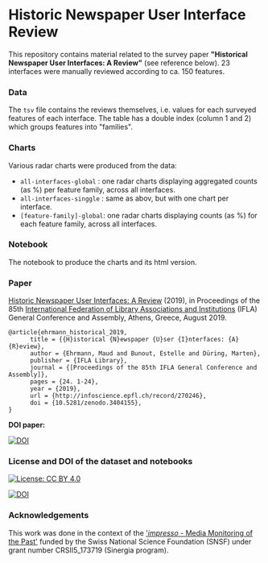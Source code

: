 # Historic Newspaper User Interface Review

This repository contains material related to the survey paper **"Historical Newspaper User Interfaces: A Review"** (see reference below).
23 interfaces were manually reviewed according to ca. 150 features.

### Data

The `tsv` file contains the reviews themselves, i.e. values for each surveyed features of each interface. The table has a double index (column 1 and 2) which groups features into "families".

### Charts

Various radar charts were produced from the data:

- `all-interfaces-global` : one radar charts displaying aggregated counts (as %) per feature family, across all interfaces.
- `all-interfaces-singgle` : same as abov, but with one chart per interface.
- `[feature-family]-global`: one radar charts displaying counts (as %) for each feature family, across all interfaces.

### Notebook

The notebook to produce the charts and its html version.

### Paper

[Historic Newspaper User Interfaces: A Review](http://infoscience.epfl.ch/record/270246) (2019), in Proceedings of the 85th [International Federation of Library Associations and Institutions](https://2019.ifla.org/) (IFLA) General Conference and Assembly, Athens, Greece, August 2019.

```
@article{ehrmann_historical_2019,
      title = {{H}istorical {N}ewspaper {U}ser {I}nterfaces: {A} {R}eview},
      author = {Ehrmann, Maud and Bunout, Estelle and Düring, Marten},
      publisher = {IFLA Library},
      journal = {[Proceedings of the 85th IFLA General Conference and  Assembly]},
      pages = {24. 1-24},
      year = {2019},
      url = {http://infoscience.epfl.ch/record/270246},
      doi = {10.5281/zenodo.3404155},
}
```
**DOI paper:**

[![DOI](https://zenodo.org/badge/DOI/10.5281/zenodo.3404155.svg)](https://doi.org/10.5281/zenodo.3404155)

### License and DOI of the dataset and notebooks

[![License: CC BY 4.0](https://img.shields.io/badge/License-CC%20BY%204.0-lightgrey.svg)](https://creativecommons.org/licenses/by/4.0/)

[![DOI](https://zenodo.org/badge/DOI/10.5281/zenodo.3369875.svg)](https://doi.org/10.5281/zenodo.3369875)


### Acknowledgements
This work was done in the context of the ['*impresso* - Media Monitoring of the Past'](https://impresso-project.ch) funded by the Swiss National Science Foundation (SNSF) under grant number CRSII5_173719 (Sinergia program). 
